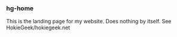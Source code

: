 ### hg-home
This is the landing page for my website.
Does nothing by itself. See HokieGeek/hokiegeek.net
